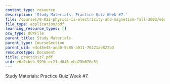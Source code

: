 ```yaml
---
content_type: resource
description: 'Study Materials: Practice Quiz Week #7.'
file: /courses/8-022-physics-ii-electricity-and-magnetism-fall-2002/e6a2cbcb599bec21d846eba75b070c51_practquiz7.pdf
file_type: application/pdf
learning_resource_types: []
ocw_type: OCWFile
parent_title: Study Materials
parent_type: CourseSection
parent_uid: edc45e45-aea0-5c85-a011-76221ae822b3
resourcetype: Document
title: practquiz7.pdf
uid: e6a2cbcb-599b-ec21-d846-eba75b070c51
---
```

Study Materials: Practice Quiz Week #7.

